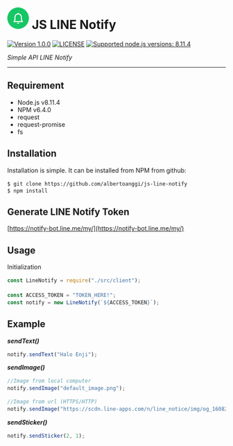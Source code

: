 # ![logo](/assets/linenotify-sm.png) JS LINE Notify

 [![Version 1.0.0](https://img.shields.io/badge/version-1.0.0-green.svg "Version 1.0.0")](#) [![LICENSE](https://img.shields.io/badge/licence-MIT-blue.svg "LICENSE")](https://github.com/albertoanggi/js-line-notify/blob/master/LICENSE) [![Supported node.js versions: 8.11.4](https://img.shields.io/badge/node-8.11.4-green.svg "Supported node.js versions: 8.11.4")](https://nodejs.org/en/)

*Simple API LINE Notify*

----

## Requirement

* Node.js v8.11.4
* NPM v6.4.0
* request
* request-promise
* fs

## Installation

Installation is simple. It can be installed from NPM from github:
```npm
$ git clone https://github.com/albertoanggi/js-line-notify
$ npm install
```

## Generate LINE Notify Token

[https://notify-bot.line.me/my/](https://notify-bot.line.me/my/)

## Usage
Initialization

```javascript
const LineNotify = require("./src/client");

const ACCESS_TOKEN = "TOKEN_HERE!";
const notify = new LineNotify(`${ACCESS_TOKEN}`);
```

## Example

***sendText()***

```javascript
notify.sendText("Halo Enji");
```

***sendImage()***

```javascript
//Image from local computer
notify.sendImage("default_image.png");
```

```javascript
//Image from url (HTTPS/HTTP)
notify.sendImage("https://scdn.line-apps.com/n/line_notice/img/og_160829/og_fb.png");
```

***sendSticker()***

```javascript
notify.sendSticker(2, 1);
```

